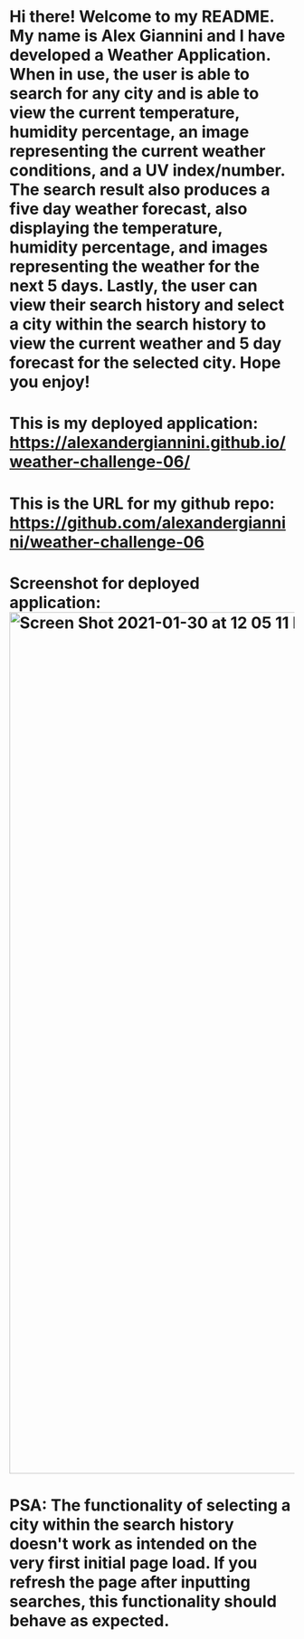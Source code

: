 # Hi there! Welcome to my README. My name is Alex Giannini and I have developed a Weather Application. When in use, the user is able to search for any city and is able to view the current temperature, humidity percentage, an image representing the current weather conditions, and a UV index/number. The search result also produces a five day weather forecast, also displaying the temperature, humidity percentage, and images representing the weather for the next 5 days. Lastly, the user can view their search history and select a city within the search history to view the current weather and 5 day forecast for the selected city. Hope you enjoy!

# This is my deployed application: https://alexandergiannini.github.io/weather-challenge-06/

# This is the URL for my github repo: https://github.com/alexandergiannini/weather-challenge-06

# Screenshot for deployed application: <img width="1523" alt="Screen Shot 2021-01-30 at 12 05 11 PM" src="https://user-images.githubusercontent.com/74731953/106366844-68d07900-62f3-11eb-84fa-819caac6a60c.png">

# PSA: The functionality of selecting a city within the search history doesn't work as intended on the very first initial page load. If you refresh the page after inputting searches, this functionality should behave as expected.